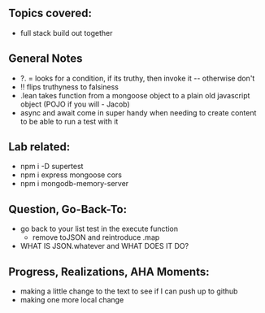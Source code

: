 ## Topics covered:
* full stack build out together 

## General Notes
* ?. = looks for a condition, if its truthy, then invoke it -- otherwise don't
* !! flips truthyness to falsiness
* .lean takes function from a mongoose object to a plain old javascript object (POJO if you will - Jacob)
* async and await come in super handy when needing to create content to be able to run a test with it 

## Lab related:
* npm i -D supertest
* npm i express mongoose cors
* npm i mongodb-memory-server

## Question, Go-Back-To:
* go back to your list test in the execute function
    * remove toJSON and reintroduce .map
* WHAT IS JSON.whatever and WHAT DOES IT DO?


## Progress, Realizations, AHA Moments:
* making a little change to the text to see if I can push up to github
* making one more local change
